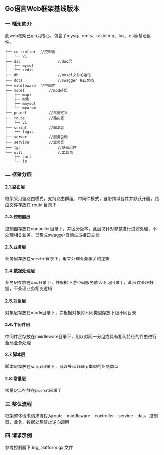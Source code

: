 ## Go语言Web框架基线版本

### 一.框架简介

此web框架已gin为核心，包含了mysq、redis、rabbitmq、log、es等基础组件。

~~~tree
├── controller 	//控制器
│   └── v1
├── dao 				//dao层
│   ├── mysql
│   └── redis
├── db 					//mysql文件初始化
├── docs 				//swagger 接口文档
├── middleware 	//中间件
├── model 			//model层
│   ├── mapi
│   ├── mdb
│   ├── mmysql
│   └── mparam
├── pconst 			//常量定义
├── route 			//路由层
│   └── v1
├── script 			//脚本层
│   └── logic
├── server 			//服务启动
├── service 		//业务层
├── tgo 				//基础组件
└── util 				//工具包
    ├── curl
    └── ip
~~~



### 二.框架分层

#### 2.1.路由层

框架采用强路由模式，支持路由群组、中间件模式，自带跨域组件并默认开启，路由文件存放在 route 目录下

#### 2.2.控制器层

控制器存放在controller目录下，并区分版本，此层仅针对参数进行过滤处理，不处理相关业务。已集成swagger自动生成接口文档

#### 2.3.业务层

业务层存放在service目录下，用来处理业务相关的逻辑

#### 2.4.数据处理层

业务层存放在dao目录下，并根据下游不同服务放入不同目录下，此层仅处理数据，不处理业务相关逻辑

#### 2.5.对象层

对象层存放在mode目录下，并根据对象的不同类型存放下级不同目录

#### 2.6.中间件层

中间件层存放在middleware目录下，用以对同一分组或具有相同特征的路由进行全局业务处理

#### 2.7.脚本层

脚本层存放在script目录下，用以处理非http类型的业务类型

#### 2.8.常量层

常量定义存放在pconst目录下

### 三.整体流程

框架整体请求请求流程为route - middleware - controller - service - dao，控制器、业务、数据处理禁止逆向调用

### 四.请求示例

参考控制器下 log_platform.go 文件
